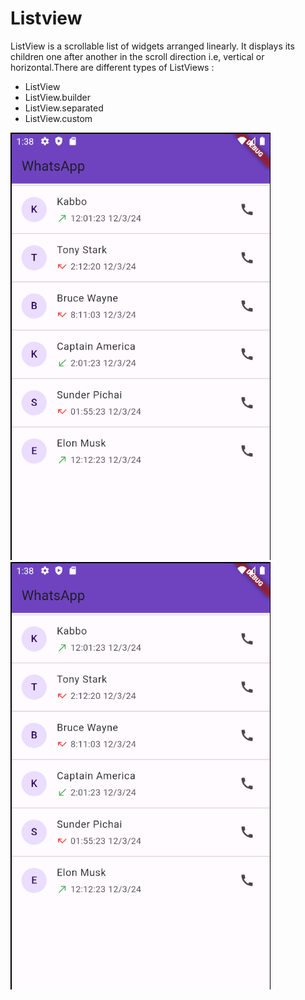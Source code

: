 # Listview

ListView is a scrollable list of widgets arranged linearly. It displays its children one after another in the scroll direction i.e, vertical or horizontal.There are different types of ListViews :

- ListView
- ListView.builder
- ListView.separated
- ListView.custom

<img src="Screenshot from 2024-05-21 13-38-30.png">
<img src="Screenshot from 2024-05-21 13-38-30.png">
